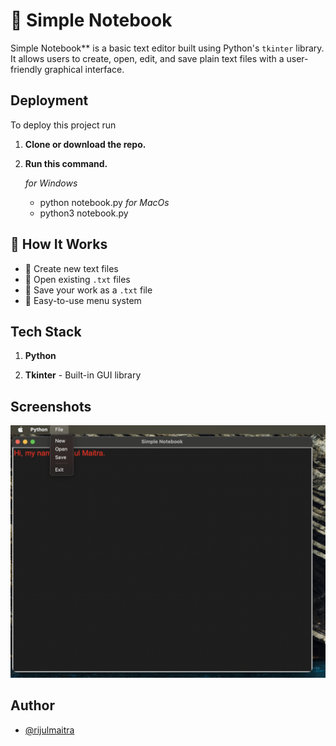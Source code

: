 
# 📝 Simple Notebook

Simple Notebook** is a basic text editor built using Python's `tkinter` library. It allows users to create, open, edit, and save plain text files with a user-friendly graphical interface.




## Deployment

To deploy this project run

1. **Clone or download the repo.**

2. **Run this command.**

    *for Windows*
    - python notebook.py
    *for MacOs*
    - python3 notebook.py
## 🧮 How It Works

- 📄 Create new text files
- 📂 Open existing `.txt` files
- 💾 Save your work as a `.txt` file
- 🧭 Easy-to-use menu system



## Tech Stack

1. **Python** 

2. **Tkinter** - Built-in GUI library


## Screenshots

<!-- ![App Screenshot](image.png) -->
<!-- ![alt text](image.png) -->
![Output of Simple Notebook](screenshots/Screenshot1.png)


## Author

- [@rijulmaitra](https://github.com/rijulmaitra)

